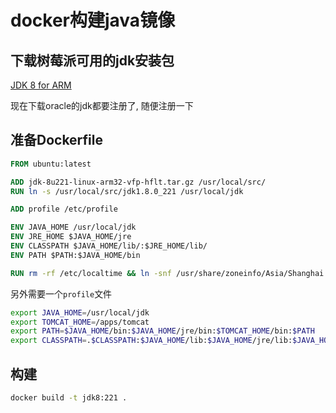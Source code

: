 # docker构建java镜像

## 下载树莓派可用的jdk安装包

[JDK 8 for ARM](https://www.oracle.com/technetwork/java/javase/downloads/jdk8-downloads-2133151.html)

现在下载oracle的jdk都要注册了, 随便注册一下

## 准备Dockerfile

```dockerfile
FROM ubuntu:latest

ADD jdk-8u221-linux-arm32-vfp-hflt.tar.gz /usr/local/src/
RUN ln -s /usr/local/src/jdk1.8.0_221 /usr/local/jdk

ADD profile /etc/profile

ENV JAVA_HOME /usr/local/jdk
ENV JRE_HOME $JAVA_HOME/jre
ENV CLASSPATH $JAVA_HOME/lib/:$JRE_HOME/lib/
ENV PATH $PATH:$JAVA_HOME/bin

RUN rm -rf /etc/localtime && ln -snf /usr/share/zoneinfo/Asia/Shanghai /etc/localtime && echo "Asia/Shanghai" > /etc/timezone
```

另外需要一个`profile`文件

```bash
export JAVA_HOME=/usr/local/jdk
export TOMCAT_HOME=/apps/tomcat
export PATH=$JAVA_HOME/bin:$JAVA_HOME/jre/bin:$TOMCAT_HOME/bin:$PATH
export CLASSPATH=.$CLASSPATH:$JAVA_HOME/lib:$JAVA_HOME/jre/lib:$JAVA_HOME/lib/tools.jar
```

## 构建

```bash
docker build -t jdk8:221 .
```
